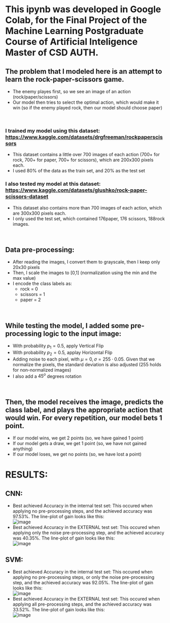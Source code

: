 # This ipynb was developed in Google Colab, for the Final Project of the Machine Learning Postgraduate Course of Artificial Inteligence Master of CSD AUTH.
## The problem that I modeled here is an attempt to learn the rock-paper-scissors game.
* The enemy playes first, so we see an image of an action (rock/paper/scissors)
* Our model then tries to select the optimal action, which would make it win (so if the enemy played rock, then our model should choose paper)
<br/>

### I trained my model using this dataset: https://www.kaggle.com/datasets/drgfreeman/rockpaperscissors
* This dataset contains a little over 700 images of each action (700+ for rock, 700+ for paper, 700+ for scissors), which are 200x300 pixels each.
* I used 80% of the data as the train set, and 20% as the test set
### I also tested my model at this dataset: https://www.kaggle.com/datasets/glushko/rock-paper-scissors-dataset
* This dataset also contains more than 700 images of each action, which are 300x300 pixels each.
* I only used the test set, which contained 176paper, 176 scissors, 188rock images.
<br/>

## Data pre-processing:
* After reading the images, I convert them to grayscale, then I keep only 20x30 pixels
* Then, I scale the images to [0,1] (normalization using the min and the max value)
* I encode the class labels as:
  * rock = 0
  * scissors = 1
  * paper = 2
<br/>

## While testing the model, I added some pre-processing logic to the input image:
* With probability $p_1=0.5$, apply Vertical Flip
* With probability $p_2=0.5$, applay Horizontal Flip
* Adding noise to each pixel, with $\mu = 0, \sigma = 255 \cdot 0.05$. Given that we normalize the pixels, the standard deviation is also adjusted (255 holds for non-normalized images)
* I also add a $45^o$ degrees rotation
<br/>

## Then, the model receives the image, predicts the class label, and plays the appropriate action that would win. For every repetition, our model bets 1 point.
* If our model wins, we get 2 points (so, we have gained 1 point)
* If our model gets a draw, we get 1 point (so, we have not gained anything)
* If our model loses, we get no points (so, we have lost a point)

# RESULTS:
## CNN:
* Best achieved Accuracy in the internal test set: This occured when applying no pre-processing steps, and the achieved accuracy was 97.53%. The line-plot of gain looks like this: <br/>
![image](https://github.com/Evanslearn/1st-Semester-AI-2023-2024-/assets/104510165/fa87ed7a-47f4-4cf3-8aca-a98724585f23)
* Best achieved Accuracy in the EXTERNAL test set: This occured when applying only the noise pre-processing step, and the achieved accuracy was 40.35%. The line-plot of gain looks like this: <br/>
![image](https://github.com/Evanslearn/1st-Semester-AI-2023-2024-/assets/104510165/155d07c9-6cfa-4532-a390-f69e7bf07251)

## SVM:
* Best achieved Accuracy in the internal test set: This occured when applying no pre-processing steps, or only the noise pre-processing step, and the achieved accuracy was 92.05%. The line-plot of gain looks like this: <br/>
![image](https://github.com/Evanslearn/1st-Semester-AI-2023-2024-/assets/104510165/6220a066-0532-42d2-ac7c-ec8850a4798f)
* Best achieved Accuracy in the EXTERNAL test set: This occured when applying all pre-processing steps, and the achieved accuracy was 33.52%. The line-plot of gain looks like this: <br/>
![image](https://github.com/Evanslearn/1st-Semester-AI-2023-2024-/assets/104510165/247eae90-b474-4bf8-93dc-bc65001f9e6e)

